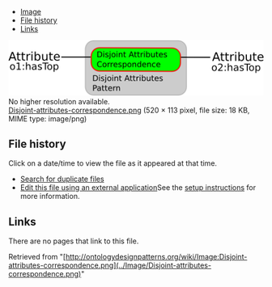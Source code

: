 * [Image](../Image/Disjoint-attributes-correspondence.png#file)
* [File history](../Image/Disjoint-attributes-correspondence.png#filehistory)
* [Links](../Image/Disjoint-attributes-correspondence.png#filelinks)

[![Image:Disjoint-attributes-correspondence.png](../images/9/94/Disjoint-attributes-correspondence.png)](../images/9/94/Disjoint-attributes-correspondence.png)  
No higher resolution available.  
[Disjoint-attributes-correspondence.png](../images/9/94/Disjoint-attributes-correspondence.png)‎ (520 × 113 pixel, file size: 18 KB, MIME type: image/png)

## File history

Click on a date/time to view the file as it appeared at that time.



  
* [Search for duplicate files](http://ontologydesignpatterns.org/wiki/Special:FileDuplicateSearch/Disjoint-attributes-correspondence.png "Special:FileDuplicateSearch/Disjoint-attributes-correspondence.png")
* [Edit this file using an external application](http://ontologydesignpatterns.org/wiki/index.php?title=Image:Disjoint-attributes-correspondence.png&action=edit&externaledit=true&mode=file "Image:Disjoint-attributes-correspondence.png")See the [setup instructions](http://www.mediawiki.org/wiki/Manual:External_editors "http://www.mediawiki.org/wiki/Manual:External_editors") for more information.

## Links



There are no pages that link to this file.




Retrieved from "[http://ontologydesignpatterns.org/wiki/Image:Disjoint-attributes-correspondence.png](../Image/Disjoint-attributes-correspondence.png)"